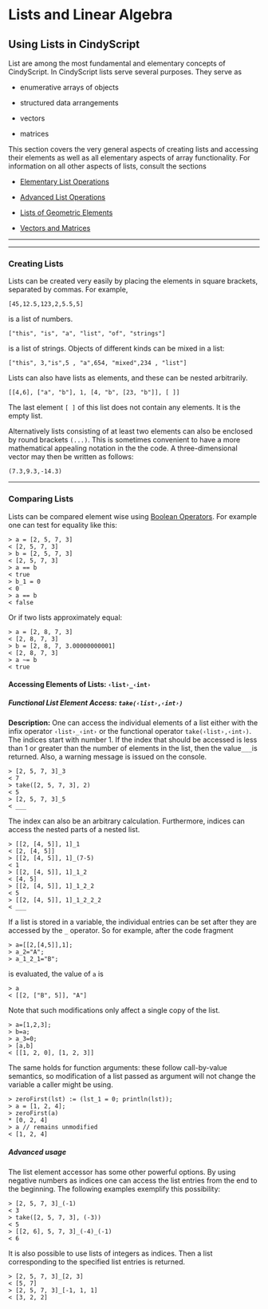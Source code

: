 # Lists and Linear Algebra

##  Using Lists in CindyScript

List are among the most fundamental and elementary concepts of CindyScript.
In CindyScript lists serve several purposes.
They serve as

*  enumerative arrays of objects

*  structured data arrangements

*  vectors

*  matrices

This section covers the very general aspects of creating lists and accessing their elements as well as all elementary aspects of array functionality.
For information on all other aspects of lists, consult the sections

*  [Elementary List Operations](Elementary_List_Operations.md)

*  [Advanced List Operations](Advanced_List_Operations.md)

*  [Lists of Geometric Elements](Lists_of_Geometric_Elements.md)

*  [Vectors and Matrices](Vectors_and_Matrices.md)

------

------

###  Creating Lists

Lists can be created very easily by placing the elements in square brackets, separated by commas.
For example,

`[45,12.5,123,2,5.5,5]`

is a list of numbers.

`["this", "is", "a", "list", "of", "strings"]`

is a list of strings.
Objects of different kinds can be mixed in a list:

`["this", 3,"is",5 , "a",654, "mixed",234 , "list"]`

Lists can also have lists as elements, and these can be nested arbitrarily.

`[[4,6], ["a", "b"], 1, [4, "b", [23, "b"]], [ ]]`

The last element `[ ]` of this list does not contain any elements.
It is the empty list.

Alternatively lists consisting of at least two elements can also be enclosed by round brackets `(...)`.
This is sometimes convenient to have a more mathematical appealing notation in the the code.
A three-dimensional vector may then be written as follows:

`(7.3,9.3,-14.3)`
 
------

###  Comparing Lists

Lists can be compared element wise using [Boolean Operators](Boolean_Operators.md). For example one can test for equality like this: 

    > a = [2, 5, 7, 3]
    < [2, 5, 7, 3]
    > b = [2, 5, 7, 3]
    < [2, 5, 7, 3]
    > a == b
    < true
    > b_1 = 0
    < 0
    > a == b
    < false

Or if two lists approximately equal:

    > a = [2, 8, 7, 3]
    < [2, 8, 7, 3]
    > b = [2, 8, 7, 3.00000000001]
    < [2, 8, 7, 3]
    > a ~= b
    < true


#### Accessing Elements of Lists: `‹list›_‹int›`
##### Functional List Element Access: `take(‹list›,‹int›)`

**Description:**
One can access the individual elements of a list either with the infix operator `‹list›_‹int›` or the functional operator `take(‹list›,‹int›)`.
The indices start with number 1.
If the index that should be accessed is less than 1 or greater than the number of elements in the list, then the value`___`is returned.
Also, a warning message is issued on the console.

    > [2, 5, 7, 3]_3
    < 7
    > take([2, 5, 7, 3], 2)
    < 5
    > [2, 5, 7, 3]_5
    < ___

The index can also be an arbitrary calculation.
Furthermore, indices can access the nested parts of a nested list.

    > [[2, [4, 5]], 1]_1
    < [2, [4, 5]]
    > [[2, [4, 5]], 1]_(7-5)
    < 1
    > [[2, [4, 5]], 1]_1_2
    < [4, 5]
    > [[2, [4, 5]], 1]_1_2_2
    < 5
    > [[2, [4, 5]], 1]_1_2_2_2
    < ___

If a list is stored in a variable, the individual entries can be set after they are accessed by the `_` operator.
So for example, after the code fragment

    > a=[[2,[4,5]],1];
    > a_2="A";
    > a_1_2_1="B";

is evaluated, the value of `a` is

    > a
    < [[2, ["B", 5]], "A"]

Note that such modifications only affect a single copy of the list.

    > a=[1,2,3];
    > b=a;
    > a_3=0;
    > [a,b]
    < [[1, 2, 0], [1, 2, 3]]

The same holds for function arguments: these follow call-by-value semantics,
so modification of a list passed as argument will not change the variable
a caller might be using.

    > zeroFirst(lst) := (lst_1 = 0; println(lst));
    > a = [1, 2, 4];
    > zeroFirst(a)
    * [0, 2, 4]
    > a // remains unmodified
    < [1, 2, 4]

#####  Advanced usage

The list element accessor has some other powerful options.
By using negative numbers as indices one can access the list entries from the end to the beginning.
The following examples exemplify this possibility:

    > [2, 5, 7, 3]_(-1)
    < 3
    > take([2, 5, 7, 3], (-3))
    < 5
    > [[2, 6], 5, 7, 3]_(-4)_(-1)
    < 6

It is also possible to use lists of integers as indices.
Then a list corresponding to the specified list entries is returned.

    > [2, 5, 7, 3]_[2, 3]
    < [5, 7]
    > [2, 5, 7, 3]_[-1, 1, 1]
    < [3, 2, 2]

